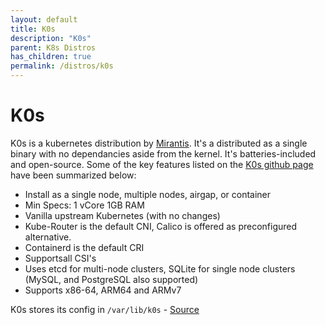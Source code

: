 ```yaml
---
layout: default
title: K0s
description: "K0s"
parent: K8s Distros
has_children: true
permalink: /distros/k0s
---
```


# K0s

K0s is a kubernetes distribution by [Mirantis]. It's a distributed as a single binary with no dependancies aside from the kernel. It's batteries-included and open-source. Some of the key features listed on the [K0s github page] have been summarized below:

- Install as a single node, multiple nodes, airgap, or container
- Min Specs: 1 vCore 1GB RAM
- Vanilla upstream Kubernetes (with no changes)
- Kube-Router is the default CNI, Calico is offered as preconfigured alternative.
- Containerd is the default CRI
- Supportsall CSI's
- Uses etcd for multi-node clusters, SQLite for single node clusters (MySQL, and PostgreSQL also supported)
- Supports x86-64, ARM64 and ARMv7

K0s stores its config in `/var/lib/k0s` - [Source]

<!--  Link References -->
[Source]: https://docs.k0sproject.io/v1.25.4+k0s.0/cli/k0s_config/?h=config "K0s config documentation"
[Mirantis]: https://www.mirantis.com/ "Mirantis - the Lens and Docker people"
[K0s]: https://k0sproject.io/ "Homepage for the K0s project"
[K0s github page]: https://github.com/k0sproject/k0s "Official Github page for the K0s project" 
